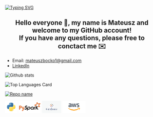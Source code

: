 [![Typing SVG](https://readme-typing-svg.herokuapp.com?multiline=true&width=500&lines=Data+engineer+/+Junior+data+scientist.++++++++++)](https://git.io/typing-svg)

<h2 align="center">Hello everyone 👋, my name is Mateusz and welcome to my GitHub account! <br>If you have any questions, please free to conctact me ✉️</h2>

* Email: mateuszbocko1@gmail.com
* [LinkedIn](https://www.linkedin.com/in/mateusz-bo%C4%87ko-b48895182/)

![Github stats](https://github-readme-stats.vercel.app/api?username=MateuszBocko&theme=highcontrast&show_icons=true&count_private=true)

![Top Languages Card](https://github-readme-stats.vercel.app/api/top-langs/?username=MateuszBocko)

[![Repo name](https://github-readme-stats.vercel.app/api/pin/?username=MateuszBocko&repo=Private_projects)](https://github.com/MateuszBocko/Private_projects)

<code><img height="40" src="https://raw.githubusercontent.com/MateuszBocko/MateuszBocko/master/icons/python.png"></code>
<code><img height="40" src="https://raw.githubusercontent.com/MateuszBocko/MateuszBocko/master/icons/spark.png"></code>
<code><img height="40" src="https://raw.githubusercontent.com/MateuszBocko/MateuszBocko/master/icons/Tableau+Logo.png"></code>
<code><img height="40" src="https://raw.githubusercontent.com/MateuszBocko/MateuszBocko/master/icons/aws.png"></code>
